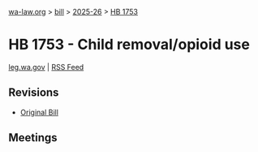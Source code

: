 [wa-law.org](/) > [bill](/bill/) > [2025-26](/bill/2025-26/) > [HB 1753](/bill/2025-26/hb/1753/)

# HB 1753 - Child removal/opioid use
[leg.wa.gov](https://app.leg.wa.gov/billsummary?BillNumber=1753&Year=2025&Initiative=false) | [RSS Feed](./rss.xml)

## Revisions
* [Original Bill](1/)

## Meetings